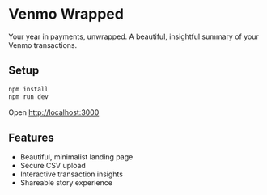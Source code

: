 # Venmo Wrapped

Your year in payments, unwrapped. A beautiful, insightful summary of your Venmo transactions.

## Setup

```bash
npm install
npm run dev
```

Open [http://localhost:3000](http://localhost:3000)

## Features

- Beautiful, minimalist landing page
- Secure CSV upload
- Interactive transaction insights
- Shareable story experience
